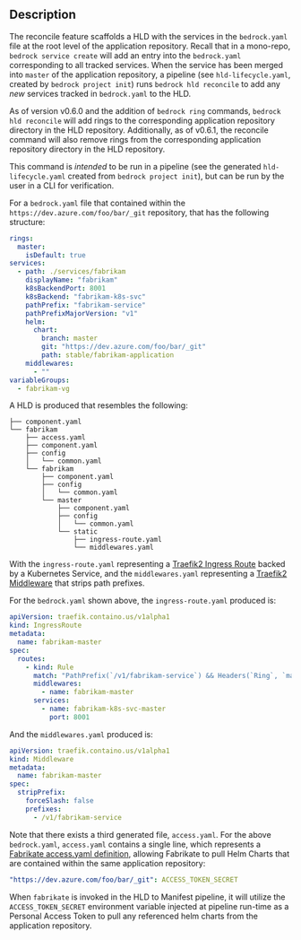 ## Description

The reconcile feature scaffolds a HLD with the services in the `bedrock.yaml`
file at the root level of the application repository. Recall that in a
mono-repo, `bedrock service create` will add an entry into the `bedrock.yaml`
corresponding to all tracked services. When the service has been merged into
`master` of the application repository, a pipeline (see `hld-lifecycle.yaml`,
created by `bedrock project init`) runs `bedrock hld reconcile` to add any _new_
services tracked in `bedrock.yaml` to the HLD.

As of version v0.6.0 and the addition of `bedrock ring` commands,
`bedrock hld reconcile` will add rings to the corresponding application
repository directory in the HLD repository. Additionally, as of v0.6.1, the
reconcile command will also remove rings from the corresponding application
repository directory in the HLD repository.

This command is _intended_ to be run in a pipeline (see the generated
`hld-lifecycle.yaml` created from `bedrock project init`), but can be run by the
user in a CLI for verification.

For a `bedrock.yaml` file that contained within the
`https://dev.azure.com/foo/bar/_git` repository, that has the following
structure:

```yaml
rings:
  master:
    isDefault: true
services:
  - path: ./services/fabrikam
    displayName: "fabrikam"
    k8sBackendPort: 8001
    k8sBackend: "fabrikam-k8s-svc"
    pathPrefix: "fabrikam-service"
    pathPrefixMajorVersion: "v1"
    helm:
      chart:
        branch: master
        git: "https://dev.azure.com/foo/bar/_git"
        path: stable/fabrikam-application
    middlewares:
      - ""
variableGroups:
  - fabrikam-vg
```

A HLD is produced that resembles the following:

```
├── component.yaml
└── fabrikam
    ├── access.yaml
    ├── component.yaml
    ├── config
    │   └── common.yaml
    └── fabrikam
        ├── component.yaml
        ├── config
        │   └── common.yaml
        └── master
            ├── component.yaml
            ├── config
            │   └── common.yaml
            └── static
                ├── ingress-route.yaml
                └── middlewares.yaml
```

With the `ingress-route.yaml` representing a
[Traefik2 Ingress Route](https://docs.traefik.io/routing/providers/kubernetes-crd/#kind-ingressroute)
backed by a Kubernetes Service, and the `middlewares.yaml` representing a
[Traefik2 Middleware](https://docs.traefik.io/routing/providers/kubernetes-crd/#kind-middleware)
that strips path prefixes.

For the `bedrock.yaml` shown above, the `ingress-route.yaml` produced is:

```yaml
apiVersion: traefik.containo.us/v1alpha1
kind: IngressRoute
metadata:
  name: fabrikam-master
spec:
  routes:
    - kind: Rule
      match: "PathPrefix(`/v1/fabrikam-service`) && Headers(`Ring`, `master`)"
      middlewares:
        - name: fabrikam-master
      services:
        - name: fabrikam-k8s-svc-master
          port: 8001
```

And the `middlewares.yaml` produced is:

```yaml
apiVersion: traefik.containo.us/v1alpha1
kind: Middleware
metadata:
  name: fabrikam-master
spec:
  stripPrefix:
    forceSlash: false
    prefixes:
      - /v1/fabrikam-service
```

Note that there exists a third generated file, `access.yaml`. For the above
`bedrock.yaml`, `access.yaml` contains a single line, which represents a
[Fabrikate access.yaml definition](https://github.com/microsoft/fabrikate/blob/master/docs/auth.md#accessyaml),
allowing Fabrikate to pull Helm Charts that are contained within the same
application repository:

```yaml
"https://dev.azure.com/foo/bar/_git": ACCESS_TOKEN_SECRET
```

When `fabrikate` is invoked in the HLD to Manifest pipeline, it will utilize the
`ACCESS_TOKEN_SECRET` environment variable injected at pipeline run-time as a
Personal Access Token to pull any referenced helm charts from the application
repository.
